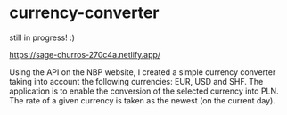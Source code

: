 # currency-converter

still in progress! :)

https://sage-churros-270c4a.netlify.app/

Using the API on the NBP website, I created a simple currency converter taking into account the following currencies: EUR, USD and SHF. The application is to enable the conversion of the selected currency into PLN. The rate of a given currency is taken as the newest (on the current day).
